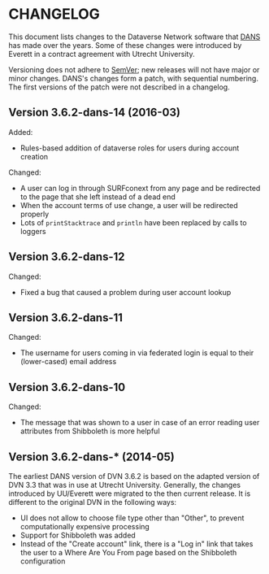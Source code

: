# CHANGELOG

This document lists changes to the Dataverse Network software that [DANS][DANS] has made over the years. Some of these changes were introduced by Everett in a contract agreement with Utrecht University.

Versioning does not adhere to [SemVer](http://semver.org); new releases will not have major or minor changes. DANS's changes form a patch, with sequential numbering. The first versions of the patch were not described in a changelog.

## Version 3.6.2-dans-14 (2016-03)

Added:

- Rules-based addition of dataverse roles for users during account creation

Changed:

- A user can log in through SURFconext from any page and be redirected to the page that she left instead of a dead end
- When the account terms of use change, a user will be redirected properly
- Lots of `printStacktrace` and `println` have been replaced by calls to loggers

## Version 3.6.2-dans-12

Changed:

- Fixed a bug that caused a problem during user account lookup

## Version 3.6.2-dans-11

Changed:

- The username for users coming in via federated login is equal to their (lower-cased) email address

## Version 3.6.2-dans-10

Changed:

- The message that was shown to a user in case of an error reading user attributes from Shibboleth is more helpful

## Version 3.6.2-dans-* (2014-05)

The earliest DANS version of DVN 3.6.2 is based on the adapted version of DVN 3.3 that was in use at Utrecht University. Generally, the changes introduced by UU/Everett were migrated to the then current release. It is different to the original DVN in the following ways:

- UI does not allow to choose file type other than "Other", to prevent computationally expensive processing
- Support for Shibboleth was added
- Instead of the "Create account" link, there is a "Log in" link that takes the user to a Where Are You From page based on the Shibboleth configuration

[DANS]: https://www.dans.knaw.nl

